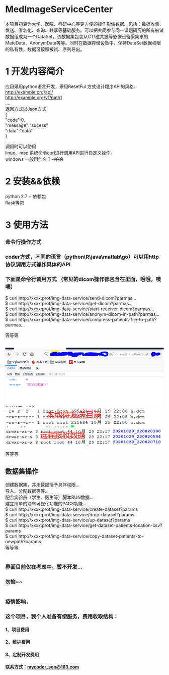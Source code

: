 # MedImageServiceCenter
本项目初衷为大学、医院、科研中心等更方便的操作影像数据。包括：数据收集、发送、匿名化、查询、共享等基础服务。可以把共同参与同一课题研究的所有被试数据组成为一个DataSet。该数据集包含从CT\磁共振等影像设备采集来的MateData、AnonymData等等。同时在数据存储设备中，保持DataSet数据权限的私有性，数据可按照被试、序列导出。
# 1 开发内容简介
应用采用python语言开发，采用ResetFul 方式设计程序API的风格:  
http://example.org/api/  
http://example.org/v1/path1  
....  
返回方式以Json方式  
{  
"code":0,  
"message":"sucess"  
"data":"data"  
}  
  
调用时可以使用  
linux、mac 系统命令curl进行调用API进行自定义操作。  
windows 一般用什么？~~~哈哈~~
# 2 安装&&依赖
python 2.7 +
依赖包  
flask等包  
# 3 使用方法
### 命令行操作方式
### coder方式，不同的语言（python\R\java\matlab\go）可以用http协议调用方式操作具体的API
### 下面是命令行调用方式  （常见的dicom操作都包含在里面，哦哦，噢噢） 
$ curl  http://xxxx:prot/img-data-service/send-dicom?parmas...  
$ curl  http://xxxx:prot/img-data-service/get-dicom?parmas...  
$ curl  http://xxxx:prot/img-data-service/start-receiver-dicom?parmas...  
$ curl  http://xxxx:prot/img-data-service/anonym-dicom-in-path?parmas...  
$ curl  http://xxxx:prot/img-data-service/compress-patients-file-to-path?parmas...   


等等等   

##
![image](https://github.com/codeson007/MedImageServiceCenter/blob/main/public/image/send.PNG)  
![image](https://github.com/codeson007/MedImageServiceCenter/blob/main/public/image/pre-send.png)  
![image](https://github.com/codeson007/MedImageServiceCenter/blob/main/public/image/pos-send.png)  
  
等等等   
## 数据集操作
创建数据集，并未数据授予具体权限...   
导入、分配数据等等...  
配合实验员（学生、医生等）脚本RUN数据...  
建立简单的没有可视化功能的PACS功能...  
$ curl  http://xxxx:prot/img-data-service/create-dataset?params  
$ curl  http://xxxx:prot/img-data-service/drop-dataset?params  
$ curl  http://xxxx:prot/img-data-service/up-dataset?params  
$ curl  http://xxxx:prot/img-data-service/get-dataset-patients-location-csv?params  
$ curl  http://xxxx:prot/img-data-service/copy-dataset-patients-to-newpath?params   
等等等  


# 


### 界面目前仅在考虑中，暂不开发...
### 勿恼~~
###
###
#
### 疫情影响，
### 这个项目，我个人准备有偿服务，费用收取结构：
#### 1、项目费用
#### 2、维护费用
#### 3、定制开发费用
#### 联系方式：mycoder_son@163.com
